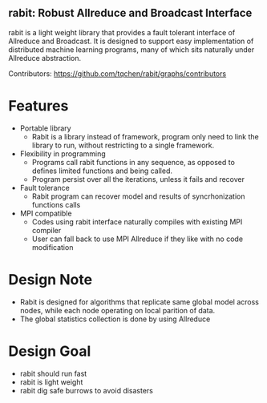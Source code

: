 ## rabit: Robust Allreduce and Broadcast Interface

rabit is a light weight library that provides a fault tolerant interface of Allreduce and Broadcast. It is designed to support easy implementation of distributed machine learning programs, many of which sits naturally under Allreduce abstraction.

Contributors: https://github.com/tqchen/rabit/graphs/contributors

Features
====
* Portable library
  - Rabit is a library instead of framework, program only need to link the library to run, without restricting to a single framework.
* Flexibility in programming
  - Programs call rabit functions in any sequence, as opposed to defines limited functions and being called.
  - Program persist over all the iterations, unless it fails and recover
* Fault tolerance 
  - Rabit program can recover model and results of syncrhonization functions calls
* MPI compatible
  - Codes using rabit interface naturally compiles with existing MPI compiler
  - User can fall back to use MPI Allreduce if they like with no code modification

Design Note
====
* Rabit is designed for algorithms that replicate same global model across nodes, while each node operating on local parition of data.
* The global statistics collection is done by using Allreduce

Design Goal
====
* rabit should run fast
* rabit is light weight
* rabit dig safe burrows to avoid disasters

